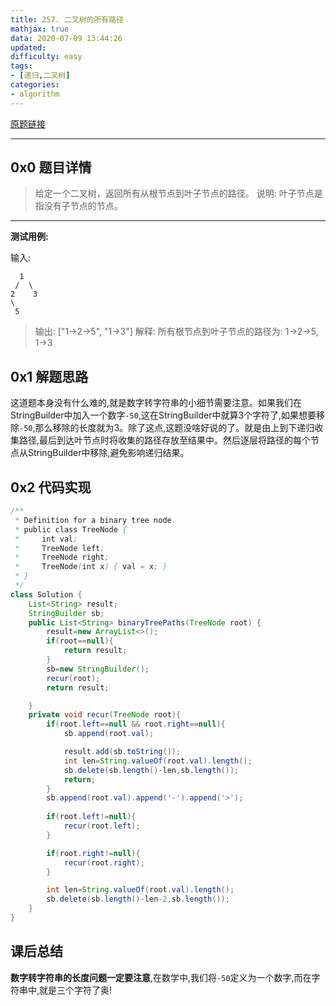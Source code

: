 ```yaml
---
title: 257. 二叉树的所有路径
mathjax: true
data: 2020-07-09 13:44:26
updated:
difficulty: easy
tags:
- [递归,二叉树]
categories:
- algorithm
---
```


[原题链接](https://leetcode-cn.com/problems/binary-tree-paths/)

---

## 0x0 题目详情

>给定一个二叉树，返回所有从根节点到叶子节点的路径。
说明: 叶子节点是指没有子节点的节点。

---
**测试用例:**

输入:

      1
     /  \
    2    3
    \
     5


>输出: ["1->2->5", "1->3"]
解释: 所有根节点到叶子节点的路径为: 1->2->5, 1->3

## 0x1 解题思路

这道题本身没有什么难的,就是数字转字符串的小细节需要注意。如果我们在StringBuilder中加入一个数字`-50`,这在StringBuilder中就算3个字符了,如果想要移除`-50`,那么移除的长度就为3。除了这点,这题没啥好说的了。就是由上到下递归收集路径,最后到达叶节点时将收集的路径存放至结果中。然后逐层将路径的每个节点从StringBuilder中移除,避免影响递归结果。

## 0x2 代码实现

``` java
/**
 * Definition for a binary tree node.
 * public class TreeNode {
 *     int val;
 *     TreeNode left;
 *     TreeNode right;
 *     TreeNode(int x) { val = x; }
 * }
 */
class Solution {
    List<String> result;
    StringBuilder sb;
    public List<String> binaryTreePaths(TreeNode root) {
        result=new ArrayList<>();
        if(root==null){
            return result;
        }
        sb=new StringBuilder();
        recur(root);
        return result;

    }
    private void recur(TreeNode root){
        if(root.left==null && root.right==null){
            sb.append(root.val);

            result.add(sb.toString());
            int len=String.valueOf(root.val).length();
            sb.delete(sb.length()-len,sb.length());
            return;
        }
        sb.append(root.val).append('-').append('>');
        
        if(root.left!=null){ 
            recur(root.left); 
        }

        if(root.right!=null){
            recur(root.right);
        }

        int len=String.valueOf(root.val).length();
        sb.delete(sb.length()-len-2,sb.length());
    }
}

```

## 课后总结

**数字转字符串的长度问题一定要注意**,在数学中,我们将`-50`定义为一个数字,而在字符串中,就是三个字符了奥!

